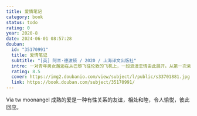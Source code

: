 ```yaml
---
title: 爱情笔记
category: book
status: todo
rating: 0
year: 2020-8
date: 2024-06-01 08:57:28
douban:
  id: "35170991"
  title: 爱情笔记
  subtitle: "[英] 阿兰·德波顿 / 2020 / 上海译文出版社"
  intro: 一对青年男女邂逅在从巴黎飞往伦敦的飞机上，一段浪漫恋情由此展开。从第一次亲吻到第一次争吵，从亲密无间到移情别恋，从甜蜜欢喜到心痛欲裂，其间种种交往细节，都在本书中得到细腻生动的记录。作者在哲学的层面上，探索爱情的每个阶段。以他冷静睿智的头脑，实现理性清晰的解剖，帮助恋爱中的人们走出迷雾，重新认识爱情。
  rating: 8.5
  cover: https://img2.doubanio.com/view/subject/l/public/s33701881.jpg
  link: https://book.douban.com/subject/35170991/
---
```


Via tw moonangel 成熟的爱是一种有性关系的友谊，相处和睦，令人愉悦，彼此回应。